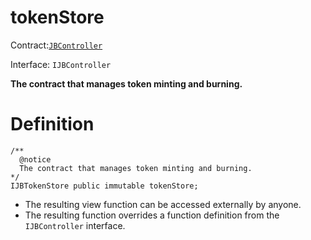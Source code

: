 # tokenStore

Contract:[`JBController`](../)​‌

Interface: `IJBController`

**The contract that manages token minting and burning.**

# Definition

```solidity
/** 
  @notice 
  The contract that manages token minting and burning.
*/
IJBTokenStore public immutable tokenStore;
```

* The resulting view function can be accessed externally by anyone. 
* The resulting function overrides a function definition from the `IJBController` interface.